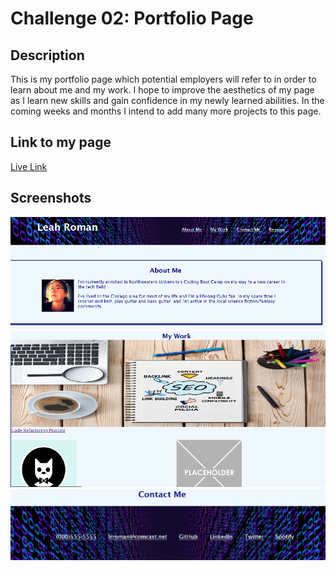 # Challenge 02: Portfolio Page

## Description
This is my portfolio page which potential employers will refer to in order to learn about me and my work. I hope to improve the aesthetics of my page as I learn new skills and gain confidence in my newly learned abilities. In the coming weeks and months I intend to add many more projects to this page.

## Link to my page
[Live Link](https://rosethorn10.github.io/portfolio-page/)

## Screenshots
![Screenshot 1](/assets/images/screenshot1.png)
![Screenshot 2](/assets/images/screenshot2.png)
![Screenshot 3](/assets/images/screenshot3.png)